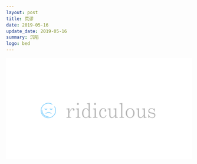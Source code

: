 ```yaml
---
layout: post
title: 荒谬
date: 2019-05-16
update_date: 2019-05-16
summary: 沉陷
logo: bed
---
```



<img src="/assets/img/ridiculous.png">


